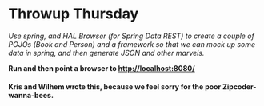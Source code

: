 # Throwup Thursday

*Use spring, and HAL Browser (for Spring Data REST) to create a couple of POJOs (Book and Person) and
a framework so that we can mock up some data in spring, and then generate
JSON and other marvels.*

**Run and then point a browser to [http://localhost:8080/]()**


#### Kris and Wilhem wrote this, because we feel sorry for the poor Zipcoder-wanna-bees.

